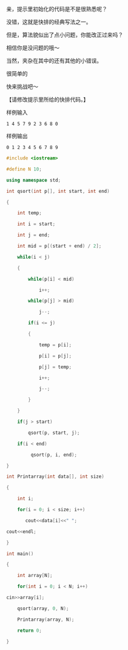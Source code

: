 亲，提示里初始化的代码是不是很熟悉呢？

没错，这就是快排的经典写法之一。

但是，算法貌似出了点小问题，你能改正过来吗？

相信你是没问题的哦～

当然，夹杂在其中的还有其他的小错误。

很简单的

快来挑战吧～

【请修改提示里所给的快排代码。】

样例输入
```
1 4 5 7 9 2 3 6 8 0
```
样例输出
```
0 1 2 3 4 5 6 7 8 9
```

```C++
#include <iostream>

#define N 10;

using namespace std;

int qsort(int p[], int start, int end)

{

    int temp;

    int i = start;

    int j = end;

    int mid = p[(start + end) / 2];

    while(i < j)

    {

        while(p[i] < mid)

            i++;

        while(p[j] > mid)

            j--;

        if(i <= j)

        {

            temp = p[i];

            p[i] = p[j];

            p[j] = temp;

            i++;

            j--;

        }

    }

    if(j > start)

        qsort(p, start, j);

    if(i < end)

         qsort(p, i, end);

}

int Printarray(int data[], int size)

{

    int i;

    for(i = 0; i < size; i++)

       cout<<data[i]<<" ";

cout<<endl;

}

int main()

{

    int array[N];

    for(int i = 0; i < N; i++)

cin>>array[i];

    qsort(array, 0, N);

    Printarray(array, N);

    return 0;

}
```